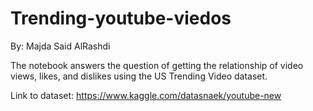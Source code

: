 # Trending-youtube-viedos
By: Majda Said AlRashdi

The notebook answers the question of getting the relationship of video views, likes, and dislikes using the US Trending Video dataset.

Link to dataset:
https://www.kaggle.com/datasnaek/youtube-new
